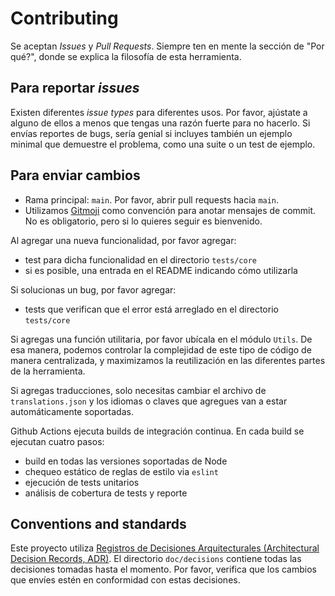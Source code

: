 # Contributing

Se aceptan _Issues_ y _Pull Requests_. Siempre ten en mente la sección de "Por qué?", donde se explica la filosofía de
esta herramienta.

## Para reportar _issues_

Existen diferentes _issue types_ para diferentes usos. Por favor, ajústate a alguno de ellos a menos que tengas una razón
fuerte para no hacerlo. Si envías reportes de bugs, sería genial si incluyes también un ejemplo minimal que demuestre el
problema, como una suite o un test de ejemplo.

## Para enviar cambios

* Rama principal: `main`. Por favor, abrir pull requests hacia `main`.
* Utilizamos [Gitmoji](https://gitmoji.carloscuesta.me) como convención para anotar mensajes de commit. No es
obligatorio, pero si lo quieres seguir es bienvenido.

Al agregar una nueva funcionalidad, por favor agregar:
* test para dicha funcionalidad en el directorio `tests/core`
* si es posible, una entrada en el README indicando cómo utilizarla

Si solucionas un bug, por favor agregar:
* tests que verifican que el error está arreglado en el directorio `tests/core`

Si agregas una función utilitaria, por favor ubícala en el módulo `Utils`. De esa manera, podemos controlar la
complejidad de este tipo de código de manera centralizada, y maximizamos la reutilización en las diferentes partes
de la herramienta.

Si agregas traducciones, solo necesitas cambiar el archivo de `translations.json` y los idiomas o claves que agregues
van a estar automáticamente soportadas.

Github Actions ejecuta builds de integración continua. En cada build se ejecutan cuatro pasos:

* build en todas las versiones soportadas de Node
* chequeo estático de reglas de estilo via `eslint`
* ejecución de tests unitarios
* análisis de cobertura de tests y reporte

## Conventions and standards

Este proyecto utiliza [Registros de Decisiones Arquitecturales (Architectural Decision Records, ADR)](https://adr.github.io/).
El directorio `doc/decisions` contiene todas las decisiones tomadas hasta el momento. Por favor, verifica que los cambios
que envíes estén en conformidad con estas decisiones.
